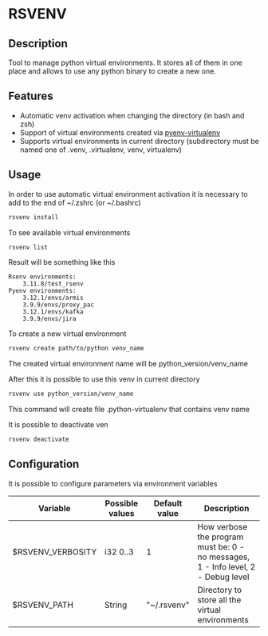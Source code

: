 # RSVENV

## Description

Tool to manage python virtual environments. It stores all of them in one place 
and allows to use any python binary to create a new one.

## Features
* Automatic venv activation when changing the directory (in bash and zsh)
* Support of virtual environments created via [pyenv-virtualenv](https://github.com/pyenv/pyenv-virtualenv/tree/master)
* Supports virtual environments in current directory (subdirectory must be named one of .venv, .virtualenv, venv, virtualenv)

## Usage

In order to use automatic virtual environment activation it is necessary to add to the end of ~/.zshrc (or ~/.bashrc)
```bash
rsvenv install
```

To see available virtual environments 
```bash
rsvenv list
```
Result will be something like this
```
Rsenv environments:
	3.11.8/test_rsenv
Pyenv environments:
	3.12.1/envs/armis
	3.9.9/envs/proxy_pac
	3.12.1/envs/kafka
	3.9.9/envs/jira
```

To create a new virtual environment
```bash
rsvenv create path/to/python venv_name
```
The created virtual environment name will be python_version/venv_name


After this it is possible to use this venv in current directory
```bash
rsvenv use python_version/venv_name
```
This command will create file .python-virtualenv that contains venv name

It is possible to deactivate ven
```bash
rsvenv deactivate
```

## Configuration

It is possible to configure parameters via environment variables

| Variable         | Possible values | Default value | Description                                                                       |
|------------------|----------------|--------------|-----------------------------------------------------------------------------------|
| $RSVENV_VERBOSITY | i32 0..3       | 1            | How verbose the program must be: 0 - no messages, 1 - Info level, 2 - Debug level |
| $RSVENV_PATH     | String         | "~/.rsvenv"   | Directory to store all the virtual environments|

